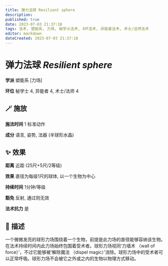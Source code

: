 ```yaml
---
title: 弹力法球 Resilient sphere
description: 
published: true
date: 2023-07-03 21:37:18
tags: 法术, 塑能系, 力场, 秘学士法术, 4环法术, 异能者法术, 术士/法师法术
editor: markdown
dateCreated: 2023-07-03 21:37:18
---
```


# **弹力法球** *Resilient sphere*

**学派** 塑能系 \[力场\] 

**环位** 秘学士 4, 异能者 4, 术士/法师 4

## 🪄 施放

**施法时间** 1 标准动作

**成分** 语言, 姿势, 法器 (半球形水晶)

## ✨ 效果  

**距离** 近距 (25尺+5尺/2等级) 

**效果** 直径为每级1尺的球体, 以一个生物为中心 

**持续时间** 1分钟/等级 

**豁免** 反射, 通过则无效

**法术抗力** 是

## 📖 描述

一个微微发亮的球形力场围绕着一个生物，前提是此力场的直径能够容纳该生物。在法术持续时间内此力场始终包围着受术者。球形力场视同‘力墙术 （wall of force）’，不过它能够被‘解除魔法 （dispel magic）’消除。球形力场中的受术者可以正常呼吸。球形力场不会被它之外或之内的生物以物理方式移动。
    